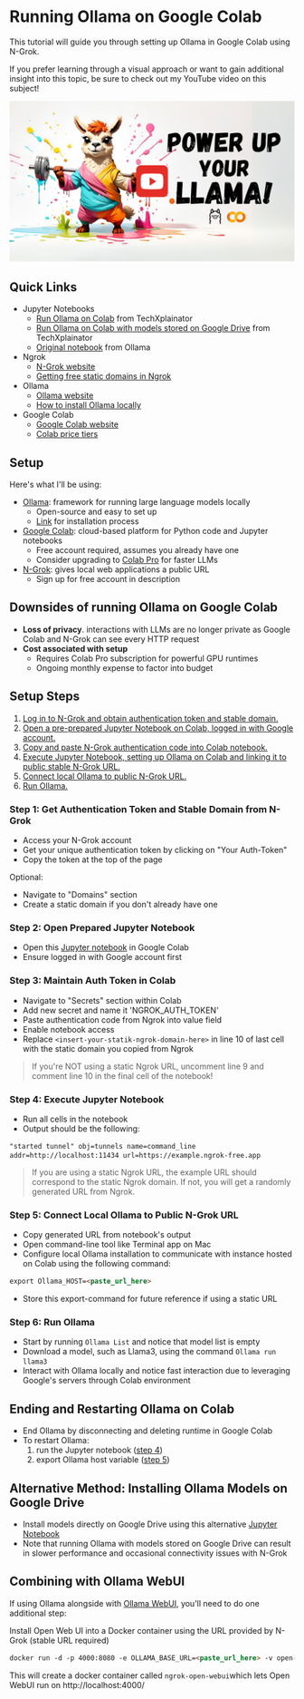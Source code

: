 # Running Ollama on Google Colab

This tutorial will guide you through setting up Ollama in Google Colab using N-Grok. 

If you prefer learning through a visual approach or want to gain additional insight into this topic, be sure to check out my YouTube video on this subject!

[![ollama-on-colab](/ollama/ollama-on-colab/ollama-colab-thumbnail.png)](!!!!!!!!!!)

## Quick Links

* Jupyter Notebooks
	* [Run Ollama on Colab](/ollama/ollama-on-colab/run-ollama-on-colab.ipynb) from TechXplainator
	* [Run Ollama on Colab with models stored on Google Drive](/ollama/ollama-on-colab/run-ollama-on-colab-gdrive-storage.ipynb) from TechXplainator
	* [Original notebook](https://github.com/ollama/ollama/blob/5687f1a0cfa3d2408bfcb04f4342f657f6dada58/examples/jupyter-notebook/ollama.ipynb) from Ollama
* Ngrok
	* [N-Grok website](https://ngrok.com/)
	* [Getting free static domains in Ngrok](https://ngrok.com/blog-post/free-static-domains-ngrok-users)
* Ollama
	* [Ollama website](https://ollama.com/)
	* [How to install Ollama locally](/ollama/install-ollama/README.md)
* Google Colab
	* [Google Colab website](https://colab.research.google.com/)
	* [Colab price tiers](https://colab.research.google.com/signup/pricing)

## Setup

Here's what I'll be using:

* [Ollama](https://ollama.com/): framework for running large language models locally
	+ Open-source and easy to set up
	+ [Link]((/ollama/install-ollama/README.md)) for installation process
* [Google Colab](https://colab.research.google.com/): cloud-based platform for Python code and Jupyter notebooks
	+ Free account required, assumes you already have one
	+ Consider upgrading to [Colab Pro](https://colab.research.google.com/signup/pricing) for faster LLMs
* [N-Grok](https://ngrok.com/): gives local web applications a public URL
	+ Sign up for free account in description


## Downsides of running Ollama on Google Colab

* **Loss of privacy**. interactions with LLMs are no longer private as Google Colab and N-Grok can see every HTTP request
* **Cost associated with setup**
	+ Requires Colab Pro subscription for powerful GPU runtimes
	+ Ongoing monthly expense to factor into budget

## Setup Steps

1. [Log in to N-Grok and obtain authentication token and stable domain.](#step-1-get-authentication-token-and-stable-domain-from-n-grok)
2. [Open a pre-prepared Jupyter Notebook on Colab, logged in with Google account.](#step-2-open-prepared-jupyter-notebook)
3. [Copy and paste N-Grok authentication code into Colab notebook.](#step-3-maintain-auth-token-in-colab)
4. [Execute Jupyter Notebook, setting up Ollama on Colab and linking it to public stable N-Grok URL.](#step-4-execute-jupyter-notebook)
5. [Connect local Ollama to public N-Grok URL.](#step-5-connect-local-ollama-to-public-n-grok-url)
6. [Run Ollama.](#step-6-run-ollama)


### Step 1: Get Authentication Token and Stable Domain from N-Grok
* Access your N-Grok account
* Get your unique authentication token by clicking on "Your Auth-Token"
* Copy the token at the top of the page

Optional:
* Navigate to "Domains" section
* Create a static domain if you don't already have one

### Step 2: Open Prepared Jupyter Notebook

* Open this [Jupyter notebook](/ollama/ollama-on-colab/run-ollama-on-colab.ipynb) in Google Colab
* Ensure logged in with Google account first

### Step 3: Maintain Auth Token in Colab

* Navigate to "Secrets" section within Colab
* Add new secret and name it 'NGROK_AUTH_TOKEN'
* Paste authentication code from Ngrok into value field
* Enable notebook access
* Replace `<insert-your-statik-ngrok-domain-here>` in line 10 of last cell with the static domain you copied from Ngrok

> If you're NOT using a static Ngrok URL, uncomment line 9 and comment line 10 in the final cell of the notebook!


### Step 4: Execute Jupyter Notebook

* Run all cells in the notebook
* Output should be the following:

```output
"started tunnel" obj=tunnels name=command_line addr=http://localhost:11434 url=https://example.ngrok-free.app
```
> If you are using a static Ngrok URL, the example URL should correspond to the static Ngrok domain. If not, you will get a randomly generated URL from Ngrok.

### Step 5: Connect Local Ollama to Public N-Grok URL

* Copy generated URL from notebook's output
* Open command-line tool like Terminal app on Mac
* Configure local Ollama installation to communicate with instance hosted on Colab using the following command: 
```markdown
export Ollama_HOST=<paste_url_here>
```
* Store this export-command for future reference if using a static URL

### Step 6: Run Ollama

* Start by running `Ollama List` and notice that model list is empty
* Download a model, such as Llama3, using the command `Ollama run llama3`
* Interact with Ollama locally and notice fast interaction due to leveraging Google's servers through Colab environment


## Ending and Restarting Ollama on Colab

* End Ollama by disconnecting and deleting runtime in Google Colab
* To restart Ollama:
	1. run the Jupyter notebook ([step 4](#step-4-execute-jupyter-notebook))
	2. export Ollama host variable ([step 5](#step-5-connect-local-ollama-to-public-n-grok-url))

## Alternative Method: Installing Ollama Models on Google Drive

* Install models directly on Google Drive using this alternative [Jupyter Notebook]((/ollama/ollama-on-colab/run-ollama-on-colab-gdrive-storage.ipynb))
* Note that running Ollama with models stored on Google Drive can result in slower performance and occasional connectivity issues with N-Grok

## Combining with Ollama WebUI

If using Ollama alongside with [Ollama WebUI](https://github.com/open-webui/open-webui), you'll need to do one additional step:

Install Open Web UI into a Docker container using the URL provided by N-Grok (stable URL required)

```markdown
docker run -d -p 4000:8080 -e OLLAMA_BASE_URL=<paste_url_here> -v open-webui:/app/backend/data --name ngrok-open-webui --restart always ghcr.io/open-webui/open-webui:main
```

This will create a docker container called `ngrok-open-webui`which lets Open WebUI run on http://localhost:4000/
